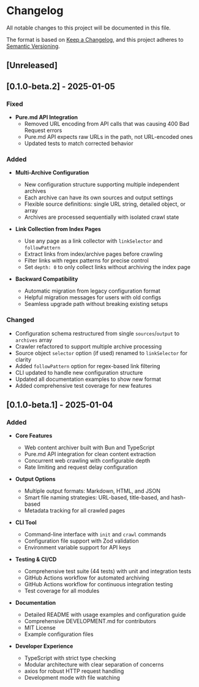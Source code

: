 # Changelog

All notable changes to this project will be documented in this file.

The format is based on [Keep a Changelog](https://keepachangelog.com/en/1.1.0/),
and this project adheres to [Semantic Versioning](https://semver.org/spec/v2.0.0.html).

## [Unreleased]

## [0.1.0-beta.2] - 2025-01-05

### Fixed

- **Pure.md API Integration**
  - Removed URL encoding from API calls that was causing 400 Bad Request errors
  - Pure.md API expects raw URLs in the path, not URL-encoded ones
  - Updated tests to match corrected behavior

### Added

- **Multi-Archive Configuration**
  - New configuration structure supporting multiple independent archives
  - Each archive can have its own sources and output settings
  - Flexible source definitions: single URL string, detailed object, or array
  - Archives are processed sequentially with isolated crawl state
  
- **Link Collection from Index Pages**
  - Use any page as a link collector with `linkSelector` and `followPattern`
  - Extract links from index/archive pages before crawling
  - Filter links with regex patterns for precise control
  - Set `depth: 0` to only collect links without archiving the index page
  
- **Backward Compatibility**
  - Automatic migration from legacy configuration format
  - Helpful migration messages for users with old configs
  - Seamless upgrade path without breaking existing setups

### Changed

- Configuration schema restructured from single `sources`/`output` to `archives` array
- Crawler refactored to support multiple archive processing
- Source object `selector` option (if used) renamed to `linkSelector` for clarity
- Added `followPattern` option for regex-based link filtering
- CLI updated to handle new configuration structure
- Updated all documentation examples to show new format
- Added comprehensive test coverage for new features

## [0.1.0-beta.1] - 2025-01-04

### Added

- **Core Features**
  - Web content archiver built with Bun and TypeScript
  - Pure.md API integration for clean content extraction
  - Concurrent web crawling with configurable depth
  - Rate limiting and request delay configuration
  
- **Output Options**
  - Multiple output formats: Markdown, HTML, and JSON
  - Smart file naming strategies: URL-based, title-based, and hash-based
  - Metadata tracking for all crawled pages
  
- **CLI Tool**
  - Command-line interface with `init` and `crawl` commands
  - Configuration file support with Zod validation
  - Environment variable support for API keys
  
- **Testing & CI/CD**
  - Comprehensive test suite (44 tests) with unit and integration tests
  - GitHub Actions workflow for automated archiving
  - GitHub Actions workflow for continuous integration testing
  - Test coverage for all modules
  
- **Documentation**
  - Detailed README with usage examples and configuration guide
  - Comprehensive DEVELOPMENT.md for contributors
  - MIT License
  - Example configuration files

- **Developer Experience**
  - TypeScript with strict type checking
  - Modular architecture with clear separation of concerns
  - axios for robust HTTP request handling
  - Development mode with file watching